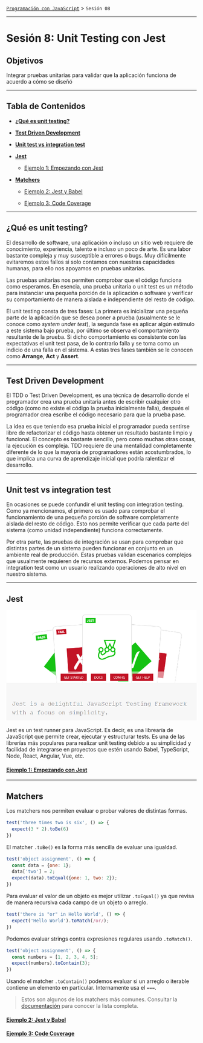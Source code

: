 [`Programación con JavaScript`](../Readme.md) > `Sesión 08`

---

# Sesión 8: Unit Testing con Jest

## Objetivos

Integrar pruebas unitarias para validar que la aplicación funciona de acuerdo a cómo se diseñó

---

## Tabla de Contenidos

- **[¿Qué es unit testing?](#qué-es-unit-testing)**

- **[Test Driven Development](#test-driven-development)**

- **[Unit test vs integration test](#unit-test-vs-integration-test)**

- **[Jest](#jest)**

    - [Ejemplo 1: Empezando con Jest](./Ejemplo-01/Readme.md)

- **[Matchers](#matchers)**
    
    - [Ejemplo 2: Jest y Babel](./Ejemplo-02/Readme.md)
    
    - [Ejemplo 3: Code Coverage](./Ejemplo-03/Readme.md)
    
---

## ¿Qué es unit testing?

El desarrollo de software, una aplicación o incluso un sitio web requiere de conocimiento, experiencia, talento e
incluso un poco de arte. Es una labor bastante compleja y muy susceptible a errores o bugs. Muy difícilmente evitaremos
estos fallos si solo contamos con nuestras capacidades humanas, para ello nos apoyamos en pruebas unitarias.

Las pruebas unitarias nos permiten comprobar que el código funciona como esperamos. En esencia, una prueba unitaria o
unit test es un método para instanciar una pequeña porción de la aplicación o software y verificar su comportamiento de
manera aislada e independiente del resto de código. 

El unit testing consta de tres fases: La primera es inicializar una pequeña parte de la aplicación que se desea poner a
prueba (usualmente se le conoce como _system under test_), la segunda fase es aplicar algún estímulo a este sistema bajo
prueba, por último se observa el comportamiento resultante de la prueba. Si dicho comportamiento es consistente con las
expectativas el unit test pasa, de lo contrario falla y se toma como un indicio de una falla en el sistema. A estas tres
fases también se le conocen como **Arrange**, **Act** y **Assert**.

---

## Test Driven Development

El TDD o Test Driven Development, es una técnica de desarrollo donde el programador crea una prueba unitaria antes de 
escribir cualquier otro código (como no existe el código la prueba inicialmente falla), después el programador crea
escribe el código necesario para que la prueba pase.

La idea es que teniendo esa prueba inicial el programador pueda sentirse libre de refactorizar el código hasta obtener
un resultado bastante limpio y funcional. El concepto es bastante sencillo, pero como muchas otras cosas, la ejecución
es compleja. TDD requiere de una mentalidad completamente diferente de lo que la mayoría de programadores están 
acostumbrados, lo que implica una curva de aprendizaje inicial que podría ralentizar el desarrollo.

---

## Unit test vs integration test

En ocasiones se puede confundir el unit testing con integration testing. Como ya mencionamos, el primero es usado para
comprobar el funcionamiento de una pequeña porción de software completamente aislada del resto de código. Esto nos
permite verificar que cada parte del sistema (como unidad independiente) funciona correctamente.

Por otra parte, las pruebas de integración se usan para comprobar que distintas partes de un sistema pueden funcionar
en conjunto en un ambiente real de producción. Estas pruebas validan escenarios complejos que usualmente requieren de 
recursos externos. Podemos pensar en integration test como un usuario realizando operaciones de alto nivel en nuestro 
sistema.

---

## Jest

![Jest](./assets/jest.png)

Jest es un test runner para JavaScript. Es decir, es una librearía de JavaScript que permite crear, ejecutar y 
estructurar tests. Es una de las librerías más populares para realizar unit testing debido a su simplicidad y facilidad 
de integrarse en proyectos que estén usando Babel, TypeScript, Node, React, Angular, Vue, etc.

#### [Ejemplo 1: Empezando con Jest](./Ejemplo-01/Readme.md)

---

## Matchers

Los matchers nos permiten evaluar o probar valores de distintas formas.

```javascript
test('three times two is six', () => {
  expect(3 * 2).toBe(6)
})
```

El matcher `.toBe()` es la forma más sencilla de evaluar una igualdad. 

```javascript
test('object assignment', () => {
  const data = {one: 1};
  data['two'] = 2;
  expect(data).toEqual({one: 1, two: 2});
})
```

Para evaluar el valor de un objeto es mejor utilizar `.toEqual()` ya que revisa de manera recursiva cada campo de un 
objeto o arreglo.

```javascript
test('there is "or" in Hello World', () => {
  expect('Hello World').toMatch(/or/);
})
```

Podemos evaluar strings contra expresiones regulares usando `.toMatch()`.

```javascript
test('object assignment', () => {
  const numbers = [1, 2, 3, 4, 5];
  expect(numbers).toContain(3);
})
```

Usando el matcher `.toContain()` podemos evaluar si un arreglo o iterable contiene un elemento en particular. 
Internamente usa el `===`.

> Estos son algunos de los matchers más comunes. Consultar la [documentación](https://jestjs.io/docs/en/expect) para 
> conocer la lista completa.

#### [Ejemplo 2: Jest y Babel](./Ejemplo-02/Readme.md)

#### [Ejemplo 3: Code Coverage](./Ejemplo-03/Readme.md)
